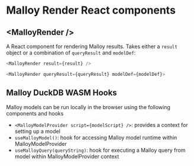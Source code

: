 # Malloy Render React components

## \<MalloyRender />

A React component for rendering Malloy results. Takes either a `result` object or a combination of `queryResult` and `modelDef`:

```javascript
<MalloyRender result={result} />

<MalloyRender queryResult={queryResult} modelDef={modelDef}>
```

## Malloy DuckDB WASM Hooks

Malloy models can be run locally in the browser using the following components and hooks

- `<MalloyModelProvider script={modelScript} />`: provides a context for setting up a model
- `useMalloyModel()`: hook for accessing Malloy model runtime within MalloyModelProvider
- `useMalloyQuery(queryString)`: hook for executing a Malloy query from model within MalloyModelProvider context
